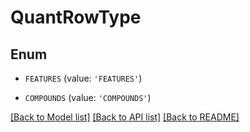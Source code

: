 # QuantRowType


## Enum

* `FEATURES` (value: `'FEATURES'`)

* `COMPOUNDS` (value: `'COMPOUNDS'`)

[[Back to Model list]](../README.md#documentation-for-models) [[Back to API list]](../README.md#documentation-for-api-endpoints) [[Back to README]](../README.md)


